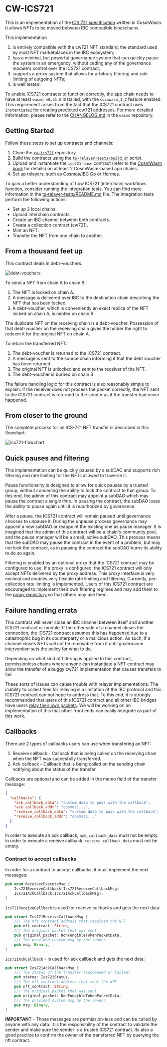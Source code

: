 # CW-ICS721

This is an implementation of the [ICS 721 specification](https://github.com/cosmos/ibc/tree/master/spec/app/ics-721-nft-transfer) written in CosmWasm. It allows NFTs to be moved between IBC compatible blockchains.

This implementation

1. is entirely compatible with the cw721 NFT standard, the standard used by most NFT marketplaces in the IBC ecosystem;
2. has a minimal, but powerful governance system that can quickly pause the system in an emergency, without ceding any of the governance module's control over the ICS721 contract;
3. supports a proxy system that allows for arbitrary filtering and rate limiting of outgoing NFTs;
4. is well tested.

To enable ICS721 contracts to function correctly, the app chain needs to have at least `wasmd v0.31.0` installed, with the `cosmwasm_1_2` feature enabled. This requirement arises from the fact that the ICS721 contract uses `instantiate2` for creating predicted cw721 addresses. For more detailed information, please refer to the [CHANGELOG.md](https://github.com/CosmWasm/wasmd/blob/main/CHANGELOG.md#v0310-2023-03-13) in the `wasmd` repository.

## Getting Started

Follow these steps to set up contracts and channels:

1. Clone the [`cw-ics721`](https://github.com/public-awesome/cw-ics721) repository.
2. Build the contracts using the [`ts-relayer-tests/build.sh`](https://github.com/public-awesome/cw-ics721/blob/main/ts-relayer-tests/build.sh) script.
3. Upload and instantiate the `ics721-base` contract (refer to the [CosmWasm book](https://book.cosmwasm.com/) for details) on at least 2 CosmWasm-based app chains.
4. Set up relayers, such as [Cosmos/IBC Go](https://github.com/cosmos/relayer/) or [Hermes](https://hermes.informal.systems/).

To gain a better understanding of how ICS721 (interchain) workflows function, consider running the integration tests. You can find more information in the [ts-relayer-tests/README.md](./ts-relayer-tests/README.md) file. The integration tests perform the following actions:

- Set up 2 local chains.
- Upload interchain contracts.
- Create an IBC channel between both contracts.
- Create a collection contract (cw721).
- Mint an NFT.
- Transfer the NFT from one chain to another.

## From a thousand feet up

This contract deals in debt-vouchers.

![debt-vouchers](https://user-images.githubusercontent.com/30676292/210026430-ab673969-23b7-4ffd-964c-d22453e5adeb.png)

To send a NFT from chain A to chain B:

1. The NFT is locked on chain A.
2. A message is delivered over IBC to the destination chain describing the NFT that has been locked.
3. A debt-voucher, which is conveniently an exact replica of the NFT locked on chain A, is minted on chain B.

The duplicate NFT on the receiving chain is a debt-voucher. Possession of that debt-voucher on the receiving chain gives the holder the right to redeem it for the original NFT on chain A.

To return the transferred NFT:

1. The debt-voucher is returned to the ICS721 contract.
2. A message is sent to the source chain informing it that the debt voucher has been returned.
3. The original NFT is unlocked and sent to the receiver of the NFT.
4. The debt-voucher is burned on chain B.

The failure handling logic for this contract is also reasonably simple to explain: if the receiver does not process the packet correctly, the NFT sent to the ICS721 contract is returned to the sender as if the transfer had never happened.

## From closer to the ground

The complete process for an ICS-721 NFT transfer is described in this flowchart:

![ics721-flowchart](https://user-images.githubusercontent.com/30676292/195717720-8d0629c1-dcdb-4f99-8ffd-b828dc1a216d.png)

## Quick pauses and filtering

This implementation can be quickly paused by a subDAO and supports rich filtering and rate limiting for the NFTs allowed to traverse it.

Pause functionality is designed to allow for quick pauses by a trusted group, without conceding the ability to lock the contract to that group. To this end, the admin of this contract may appoint a subDAO which may pause the contract a _single time_. In pausing the contract, the subDAO loses the ability to pause again until it is reauthorized by governance.

After a pause, the ICS721 contract will remain paused until governance chooses to unpause it. During the unpause process governance may appoint a new subDAO or reappoint the existing one as pause manager. It is imagined that the admin of this contract will be a chain's community pool, and the pause manager will be a small, active subDAO. This process means that the subDAO may pause the contract in the event of a problem, but may not lock the contract, as in pausing the contract the subDAO burns its ability to do so again.

Filtering is enabled by an optional proxy that the ICS721 contract may be configured to use. If a proxy is configured, the ICS721 contract will only accept NFTs delivered by the proxy address. This proxy interface is very minimal and enables very flexible rate limiting and filtering. Currently, per-collection rate limiting is implemented. Users of this ICS721 contract are encouraged to implement their own filtering regimes and may add them to the [proxy repository](https://github.com/arkprotocol/cw-ics721-proxy) so that others may use them.

## Failure handling errata

This contract will never close an IBC channel between itself and another ICS721 contract or module. If the other side of a channel closes the connection, the ICS721 contract assumes this has happened due to a catastrophic bug in its counterparty or a malicious action. As such, if a channel closes NFTs will not be removable from it until governance intervention sets the policy for what to do.

Depending on what kind of filtering is applied to this contract, permissionless chains where anyone can instantiate a NFT contract may allow the transfer of a buggy cw721 implementation that causes transfers to fail.

These sorts of issues can cause trouble with relayer implementations. The inability to collect fees for relaying is a limitation of the IBC protocol and this ICS721 contract can not hope to address that. To this end, it is strongly recommended that users of this ICS721 contract and all other IBC bridges have users [relay their own packets](https://github.com/DA0-DA0/dao-dao-ui/issues/885). We will be working on an implementation of this that other front ends can easily integrate as part of this work.

## Callbacks

There are 2 types of callbacks users can use when transfering an NFT:

1. Receive callback - Callback that is being called on the receiving chain when the NFT was succesfully transferred.
2. Ack callback - Callback that is being called on the sending chain notifying about the status of the transfer.

Callbacks are optional and can be added in the memo field of the transfer message:

```json
{
  "callbacks": {
    "ack_callback_data": "custom data to pass with the callback",
    "ack_callback_addr": "cosmos1...",
    "receive_callback_data": "custom data to pass with the callback",
    "receive_callback_addr": "cosmos1..."
  }
}
```

In order to execute an ack callback, `ack_callback_data` must not be empty. In order to execute a receive callback, `receive_callback_data` must not be empty.

### Contract to accept callbacks

In order for a contract to accept callbacks, it must implement the next messages:

```rust
pub enum ReceiverExecuteMsg {
    Ics721ReceiveCallback(Ics721ReceiveCallbackMsg),
    Ics721AckCallback(Ics721AckCallbackMsg),
}
```

`Ics721ReceiveCallback` is used for receive callbacks and gets the next data:

```rust
pub struct Ics721ReceiveCallbackMsg {
    /// The nft contract address that received the NFT
    pub nft_contract: String,
    /// The original packet that was sent
    pub original_packet: NonFungibleTokenPacketData,
    /// The provided custom msg by the sender
    pub msg: Binary,
}
```

`Ics721AckCallback` - is used for ack callback and gets the next data:

```rust
pub struct Ics721AckCallbackMsg {
    /// The status of the transfer (succeeded or failed)
    pub status: Ics721Status,
    /// The nft contract address that sent the NFT
    pub nft_contract: String,
    /// The original packet that was sent
    pub original_packet: NonFungibleTokenPacketData,
    /// The provided custom msg by the sender
    pub msg: Binary,
}
```

**IMPORTANT** - Those messages are permission-less and can be called by anyone with any data. It is the responsibility of the contract to validate the sender and make sure the sender is a trusted ICS721 contract.
Its also a good practice to confirm the owner of the transferred NFT by querying the nft contract.
